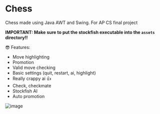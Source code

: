# Chess
Chess made using Java AWT and Swing. For AP CS final project

**IMPORTANT: Make sure to put the stockfish executable into the `assets` directory!!**

😎 Features:
- Move highlighting
- Promotion
- Valid move checking
- Basic settings (quit, restart, ai, highlight)
- Really crappy ai 👍
- Check, checkmate
- Stockfish AI
- Auto promotion

![image](https://github.com/wa1ker38552/Chess/assets/100868154/7095ba73-2016-4829-bc48-d64e31afb9c0)

